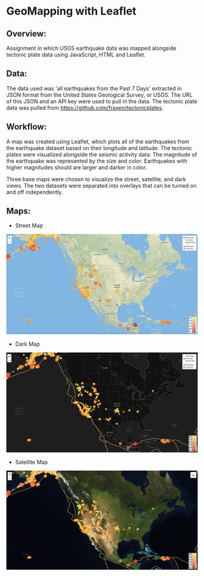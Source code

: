 # GeoMapping with Leaflet

## Overview:
Assignment in which USGS earthquake data was mapped alongside tectonic plate data using JavaScript, HTML and Leaflet.

## Data:

The data used was 'all earthquakes from the Past 7 Days' extracted in JSON format from the United States Geological Survey, or USGS. The URL of this JSON and an API key were used to pull in the data. The tectonic plate data was pulled from https://github.com/fraxen/tectonicplates. 

## Workflow:

A map was created using Leaflet, which plots all of the earthquakes from the earthquake dataset based on their longitude and latitude. The tectonic plates were visualized alongside the seismic activity data. The magnitude of the earthquake was represented by the size and color. Earthquakes with higher magnitudes should are larger and darker in color.

Three base maps were chosen to visualize the street, satellite, and dark views. The two  datasets were separated into overlays that can be turned on and off independently.

## Maps:


- Street Map

<img src="images/StreetMap.png" width="800">

- Dark Map

<img src="images/DarkMap.png" width="800">

- Satellite Map

<img src="images/SatelliteMap.png" width="800">